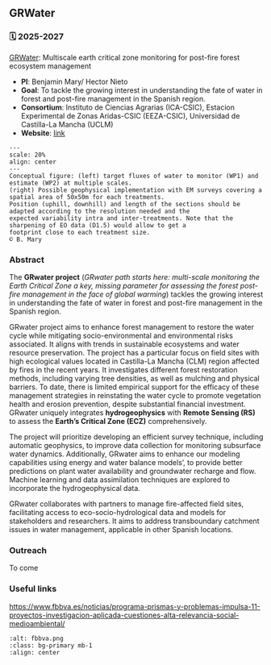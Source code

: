 ## GRWater

### 🗓️ 2025-2027


[GRWater](): Multiscale earth critical zone monitoring for post-fire forest ecosystem management

- **PI**: Benjamin Mary/ Hector Nieto
- **Goal**: To tackle the growing interest in understanding the fate of water in forest and post-fire management in the Spanish region.
- **Consortium**: Instituto de Ciencias Agrarias (ICA-CSIC), Estacion Experimental de Zonas Aridas-CSIC (EEZA-CSIC), Universidad de Castilla-La Mancha (UCLM)
- **Website**: [link]()


```{figure} ../../img/concept_fig_GRwater.png
---
scale: 20%
align: center
---
Conceptual figure: (left) target fluxes of water to monitor (WP1) and estimate (WP2) at multiple scales.
(right) Possible geophysical implementation with EM surveys covering a spatial area of 50x50m for each treatments.
Position (uphill, downhill) and length of the sections should be adapted according to the resolution needed and the
expected variability intra and inter-treatments. Note that the sharpening of EO data (D1.5) would allow to get a
footprint close to each treatment size.
© B. Mary
```


### Abstract

The **GRwater project** (_GRwater path starts here: multi-scale monitoring the Earth Critical Zone a key, missing parameter for assessing the forest post-fire management in the face of global
warming_) tackles the growing interest in understanding the fate of water in forest and post-fire management in the Spanish region.

GRwater project aims to enhance forest management to restore the water cycle while mitigating socio-environmental and environmental risks associated. It aligns with trends in sustainable
ecosystems and water resource preservation. The project has a particular focus on field sites with high ecological values located in Castilla-La Mancha (CLM) region affected by fires in the recent
years. It investigates different forest restoration methods, including varying tree densities, as well as mulching and physical barriers. To date, there is limited empirical support for the efficacy of
these management strategies in reinstating the water cycle to promote vegetation health and erosion prevention, despite substantial financial investment.
GRwater uniquely integrates **hydrogeophysics** with **Remote Sensing (RS)** to assess the **Earth’s Critical Zone (ECZ)** comprehensively. 

The project will prioritize developing an efficient survey technique, including automatic geophysics, to improve data collection for monitoring subsurface water dynamics. Additionally, GRwater aims to enhance our modeling capabilities using energy and water balance models’, to provide better predictions on plant water availability and groundwater recharge and flow. Machine learning and data assimilation techniques are explored to incorporate
the hydrogeophysical data.

GRwater collaborates with partners to manage fire-affected field sites, facilitating access to eco-socio-hydrological data and models for stakeholders and researchers. It aims to address transboundary catchment issues in water management, applicable in other Spanish locations.


### Outreach

To come

### Useful links

https://www.fbbva.es/noticias/programa-prismas-y-problemas-impulsa-11-proyectos-investigacion-aplicada-cuestiones-alta-relevancia-social-medioambiental/



```{image} ../../img/fbbva.png
:alt: fbbva.png
:class: bg-primary mb-1
:align: center
```
